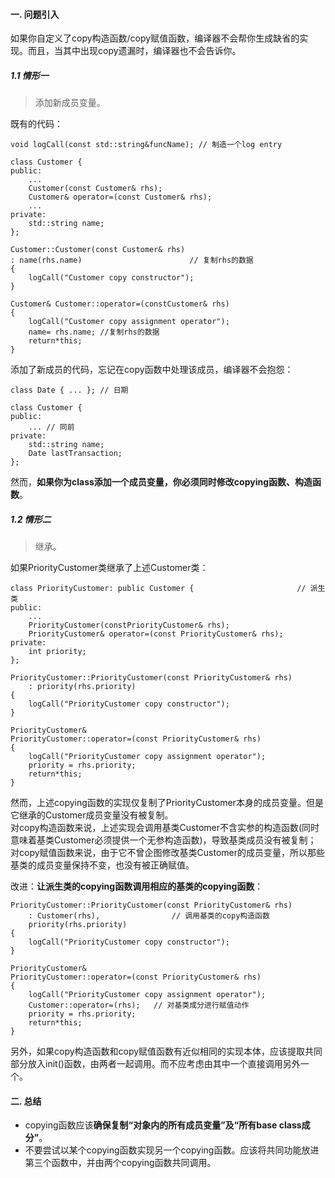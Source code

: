 #### 一. 问题引入
如果你自定义了copy构造函数/copy赋值函数，编译器不会帮你生成缺省的实现。而且，当其中出现copy遗漏时，编译器也不会告诉你。  

##### 1.1 情形一
> 添加新成员变量。  

既有的代码：  

	void logCall(const std::string&funcName); // 制造一个log entry
	
	class Customer {
	public:
		...
		Customer(const Customer& rhs);
		Customer& operator=(const Customer& rhs);
		...
	private:
		std::string name;
	};

	Customer::Customer(const Customer& rhs)
	: name(rhs.name) 						// 复制rhs的数据
	{
		logCall("Customer copy constructor");
	}
	
	Customer& Customer::operator=(constCustomer& rhs)
	{
		logCall("Customer copy assignment operator");
	    name= rhs.name; //复制rhs的数据
	    return*this; 
	}

添加了新成员的代码，忘记在copy函数中处理该成员，编译器不会抱怨：  

	class Date { ... }; // 日期
	
	class Customer {
	public:
		... // 同前
	private:
		std::string name;
		Date lastTransaction;
	};

然而，**如果你为class添加一个成员变量，你必须同时修改copying函数、构造函数**。

##### 1.2 情形二
> 继承。  

如果PriorityCustomer类继承了上述Customer类：  

	class PriorityCustomer: public Customer {						// 派生类
	public:
		...
		PriorityCustomer(constPriorityCustomer& rhs);
		PriorityCustomer& operator=(const PriorityCustomer& rhs);
	private:
		int priority;
	};

	PriorityCustomer::PriorityCustomer(const PriorityCustomer& rhs)
		: priority(rhs.priority)
	{
		logCall("PriorityCustomer copy constructor");
	}
	
	PriorityCustomer&
	PriorityCustomer::operator=(const PriorityCustomer& rhs)
	{
		logCall("PriorityCustomer copy assignment operator");
		priority = rhs.priority;
	    return*this;
	}

然而，上述copying函数的实现仅复制了PriorityCustomer本身的成员变量。但是它继承的Customer成员变量没有被复制。  
对copy构造函数来说，上述实现会调用基类Customer不含实参的构造函数(同时意味着基类Customer必须提供一个无参构造函数)，导致基类成员没有被复制；  
对copy赋值函数来说，由于它不曾企图修改基类Customer的成员变量，所以那些基类的成员变量保持不变，也没有被正确赋值。  

改进：**让派生类的copying函数调用相应的基类的copying函数**：  

	PriorityCustomer::PriorityCustomer(const PriorityCustomer& rhs)
		: Customer(rhs), 				// 调用基类的copy构造函数
		priority(rhs.priority)
	{
		logCall("PriorityCustomer copy constructor");
	}
	
	PriorityCustomer&
	PriorityCustomer::operator=(const PriorityCustomer& rhs)
	{
		logCall("PriorityCustomer copy assignment operator");
	    Customer::operator=(rhs); 	// 对基类成分进行赋值动作
		priority = rhs.priority;
	    return*this;
	}

另外，如果copy构造函数和copy赋值函数有近似相同的实现本体，应该提取共同部分放入init()函数，由两者一起调用。而不应考虑由其中一个直接调用另外一个。  

#### 二. 总结
- copying函数应该**确保复制“对象内的所有成员变量”及“所有base class成分”**。
- 不要尝试以某个copying函数实现另一个copying函数。应该将共同功能放进第三个函数中，并由两个copying函数共同调用。